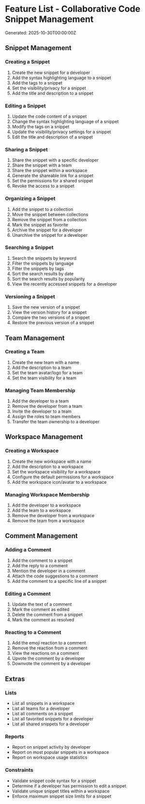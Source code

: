# Feature List - Collaborative Code Snippet Management

Generated: 2025-10-30T00:00:00Z

## Snippet Management

### Creating a Snippet

1. Create the new snippet for a developer
2. Add the syntax highlighting language to a snippet
3. Add the tags to a snippet
4. Set the visibility/privacy for a snippet
5. Add the title and description to a snippet

### Editing a Snippet

1. Update the code content of a snippet
2. Change the syntax highlighting language of a snippet
3. Modify the tags on a snippet
4. Update the visibility/privacy settings for a snippet
5. Edit the title and description of a snippet

### Sharing a Snippet

1. Share the snippet with a specific developer
2. Share the snippet with a team
3. Share the snippet within a workspace
4. Generate the shareable link for a snippet
5. Set the permissions for a shared snippet
6. Revoke the access to a snippet

### Organizing a Snippet

1. Add the snippet to a collection
2. Move the snippet between collections
3. Remove the snippet from a collection
4. Mark the snippet as favorite
5. Archive the snippet for a developer
6. Unarchive the snippet for a developer

### Searching a Snippet

1. Search the snippets by keyword
2. Filter the snippets by language
3. Filter the snippets by tags
4. Sort the search results by date
5. Sort the search results by popularity
6. View the recently accessed snippets for a developer

### Versioning a Snippet

1. Save the new version of a snippet
2. View the version history for a snippet
3. Compare the two versions of a snippet
4. Restore the previous version of a snippet

## Team Management

### Creating a Team

1. Create the new team with a name
2. Add the description to a team
3. Set the team avatar/logo for a team
4. Set the team visibility for a team

### Managing Team Membership

1. Add the developer to a team
2. Remove the developer from a team
3. Invite the developer to a team
4. Assign the roles to team members
5. Transfer the team ownership to a developer

## Workspace Management

### Creating a Workspace

1. Create the new workspace with a name
2. Add the description to a workspace
3. Set the workspace visibility for a workspace
4. Configure the default permissions for a workspace
5. Add the workspace icon/avatar to a workspace

### Managing Workspace Membership

1. Add the developer to a workspace
2. Add the team to a workspace
3. Remove the developer from a workspace
4. Remove the team from a workspace

## Comment Management

### Adding a Comment

1. Add the comment to a snippet
2. Add the reply to a comment
3. Mention the developer in a comment
4. Attach the code suggestions to a comment
5. Add the comment to a specific line of a snippet

### Editing a Comment

1. Update the text of a comment
2. Mark the comment as edited
3. Delete the comment from a snippet
4. Mark the comment as resolved

### Reacting to a Comment

1. Add the emoji reaction to a comment
2. Remove the reaction from a comment
3. View the reactions on a comment
4. Upvote the comment by a developer
5. Downvote the comment by a developer

## Extras

### Lists

- List all snippets in a workspace
- List all teams for a developer
- List all comments on a snippet
- List all favorited snippets for a developer
- List all shared snippets for a developer

### Reports

- Report on snippet activity by developer
- Report on most popular snippets in a workspace
- Report on workspace usage statistics

### Constraints

- Validate snippet code syntax for a snippet
- Determine if a developer has permission to edit a snippet
- Validate unique snippet titles within a workspace
- Enforce maximum snippet size limits for a snippet
